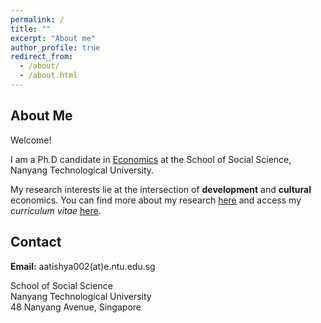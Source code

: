 ```yaml
---
permalink: /
title: ""
excerpt: "About me"
author_profile: true
redirect_from: 
  - /about/
  - /about.html
---
```



## About Me
Welcome! 

I am a Ph.D candidate in [Economics](https://www.ntu.edu.sg/sss/economics) at the School of Social Science, Nanyang Technological University. 

My research interests lie at the intersection of **development** and **cultural** economics. You can find more about my research [here](research) and access my *curriculum vitae* [here](cv). 

## Contact
**Email:** aatishya002(at)e.ntu.edu.sg

School of Social Science  
Nanyang Technological University  
48 Nanyang Avenue, Singapore  



